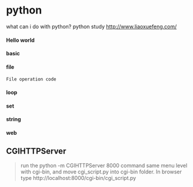 # python

what can i do with python?
python study http://www.liaoxuefeng.com/

#### Hello world

#### basic
#### file
	File operation code 
#### loop
#### set
#### string
#### web
CGIHTTPServer
--------
>run the python -m CGIHTTPServer 8000 command same menu level with cgi-bin,
and move cgi_script.py into cgi-bin folder.
In browser type http://localhost:8000/cgi-bin/cgi_script.py

